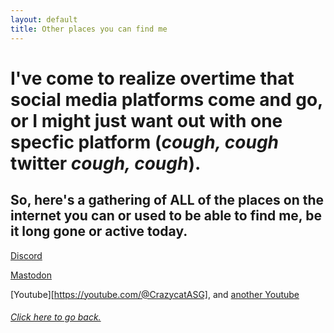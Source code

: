 ```yaml
---
layout: default
title: Other places you can find me
---
```


# I've come to realize overtime that social media platforms come and go, or I might just want out with one specfic platform (*cough, cough* twitter *cough, cough*).
## So, here's a gathering of ALL of the places on the internet you can or used to be able to find me, be it long gone or active today.
[Discord](https://discord.com/users/807667078735069224)

[Mastodon](https://mstdn.games/@enderasg)

[Youtube][https://youtube.com/@CrazycatASG], and [another Youtube](https://youtube.com/@BrokenGameboy)

<footer>
    <h6><a href="/">Click here to go back.</a></h6>
</footer>